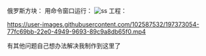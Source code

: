 俄罗斯方块：
用命令窗口运行：
![ss](https://user-images.githubusercontent.com/102587532/197373053-4b484f87-ca1b-4af0-8da7-bc0358bf90b8.PNG)
工程：


https://user-images.githubusercontent.com/102587532/197373054-77fc69bb-22e0-4949-9693-89c9a8db65f0.mp4





有其他问题自己想办法解决我制作到这里了

